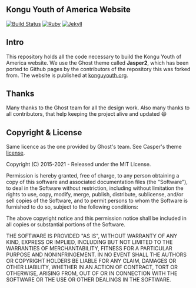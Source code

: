 ## Kongu Youth of America Website

[![Build Status](https://github.com/jekyllt/jasper2/actions/workflows/jekyll_build.yml/badge.svg)](https://github.com/jekyllt/jasper2/actions/workflows/jekyll_build.yml)
[![Ruby](https://img.shields.io/badge/ruby-2.6.3-blue.svg?style=flat)](http://travis-ci.org/jekyllt/jasper2)
[![Jekyll](https://img.shields.io/badge/jekyll-3.9.0-blue.svg?style=flat)](http://travis-ci.org/jekyllt/jasper2)

## Intro
This repository holds all the code necessary to build the Kongu Youth of America website. We use the Ghost theme called **Jasper2**, which has been ported to Github pages by the contributors of the repository this was forked from. The website is published at [konguyouth.org](konguyouth.org).

## Thanks

Many thanks to the Ghost team for all the design work. Also many thanks to all contributors,
that help keeping the project alive and updated :smile:


## Copyright & License

Same licence as the one provided by Ghost's team. See Casper's theme [license](GHOST.txt).

Copyright (C) 2015-2021 - Released under the MIT License.

Permission is hereby granted, free of charge, to any person obtaining a copy of this software and associated documentation files (the "Software"), to deal in the Software without restriction, including without limitation the rights to use, copy, modify, merge, publish, distribute, sublicense, and/or sell copies of the Software, and to permit persons to whom the Software is furnished to do so, subject to the following conditions:

The above copyright notice and this permission notice shall be included in all copies or substantial portions of the Software.

THE SOFTWARE IS PROVIDED "AS IS", WITHOUT WARRANTY OF ANY KIND, EXPRESS OR IMPLIED, INCLUDING BUT NOT LIMITED TO THE WARRANTIES OF MERCHANTABILITY, FITNESS FOR A PARTICULAR PURPOSE AND
NONINFRINGEMENT. IN NO EVENT SHALL THE AUTHORS OR COPYRIGHT HOLDERS BE LIABLE FOR ANY CLAIM, DAMAGES OR OTHER LIABILITY, WHETHER IN AN ACTION OF CONTRACT, TORT OR OTHERWISE, ARISING FROM, OUT OF OR IN CONNECTION WITH THE SOFTWARE OR THE USE OR OTHER DEALINGS IN THE SOFTWARE.
